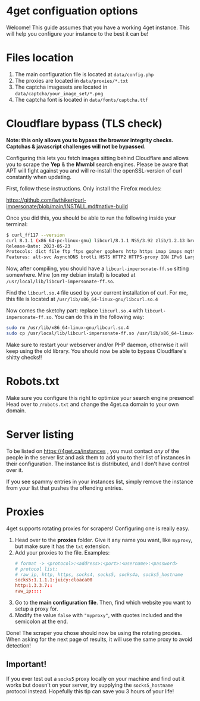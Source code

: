 # 4get configuation options

Welcome! This guide assumes that you have a working 4get instance. This will help you configure your instance to the best it can be!

# Files location
1. The main configuration file is located at `data/config.php`
2. The proxies are located in `data/proxies/*.txt`
3. The captcha imagesets are located in `data/captcha/your_image_set/*.png`
4. The captcha font is located in `data/fonts/captcha.ttf`

# Cloudflare bypass (TLS check)
**Note: this only allows you to bypass the browser integrity checks. Captchas & javascript challenges will not be bypassed.**

Configuring this lets you fetch images sitting behind Cloudflare and allows you to scrape the **Yep** & the **Mwmbl** search engines. Please be aware that APT will fight against you and will re-install the openSSL-version of curl constantly when updating.

First, follow these instructions. Only install the Firefox modules:

https://github.com/lwthiker/curl-impersonate/blob/main/INSTALL.md#native-build

Once you did this, you should be able to run the following inside your terminal:

```sh
$ curl_ff117 --version
curl 8.1.1 (x86_64-pc-linux-gnu) libcurl/8.1.1 NSS/3.92 zlib/1.2.13 brotli/1.0.9 zstd/1.5.4 libidn2/2.3.3 nghttp2/1.56.0
Release-Date: 2023-05-23
Protocols: dict file ftp ftps gopher gophers http https imap imaps mqtt pop3 pop3s rtsp smb smbs smtp smtps telnet tftp ws wss
Features: alt-svc AsynchDNS brotli HSTS HTTP2 HTTPS-proxy IDN IPv6 Largefile libz NTLM NTLM_WB SSL threadsafe UnixSockets zstd
```
Now, after compiling, you should have a `libcurl-impersonate-ff.so` sitting somewhere. Mine (on my debian install) is located at `/usr/local/lib/libcurl-impersonate-ff.so`.

Find the `libcurl.so.4` file used by your current installation of curl. For me, this file is located at `/usr/lib/x86_64-linux-gnu/libcurl.so.4`

Now comes the sketchy part: replace `libcurl.so.4` with `libcurl-impersonate-ff.so`. You can do this in the following way:
```sh
sudo rm /usr/lib/x86_64-linux-gnu/libcurl.so.4
sudo cp /usr/local/lib/libcurl-impersonate-ff.so /usr/lib/x86_64-linux-gnu/libcurl.so.4
```

Make sure to restart your webserver and/or PHP daemon, otherwise it will keep using the old library. You should now be able to bypass Cloudflare's shitty checks!!

# Robots.txt
Make sure you configure this right to optimize your search engine presence! Head over to `/robots.txt` and change the 4get.ca domain to your own domain.

# Server listing
To be listed on https://4get.ca/instances , you must contact *any* of the people in the server list and ask them to add you to their list of instances in their configuration. The instance list is distributed, and I don't have control over it.

If you see spammy entries in your instances list, simply remove the instance from your list that pushes the offending entries.

# Proxies
4get supports rotating proxies for scrapers! Configuring one is really easy.

1. Head over to the **proxies** folder. Give it any name you want, like `myproxy`, but make sure it has the `txt` extension.
2. Add your proxies to the file. Examples:
	```conf
	# format -> <protocol>:<address>:<port>:<username>:<password>
	# protocol list:
	# raw_ip, http, https, socks4, socks5, socks4a, socks5_hostname
	socks5:1.1.1.1:juicy:cloaca00
	http:1.3.3.7::
	raw_ip::::
	```
3. Go to the **main configuration file**. Then, find which website you want to setup a proxy for.
4. Modify the value `false` with `"myproxy"`, with quotes included and the semicolon at the end.

Done! The scraper you chose should now be using the rotating proxies. When asking for the next page of results, it will use the same proxy to avoid detection!

## Important!
If you ever test out a `socks5` proxy locally on your machine and find out it works but doesn't on your server, try supplying the `socks5_hostname` protocol instead. Hopefully this tip can save you 3 hours of your life!
